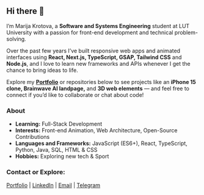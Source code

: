 ## Hi there 👋

I’m Marija Krotova, a **Software and Systems Engineering** student at LUT University with a passion for front-end development and technical problem-solving.

Over the past few years I’ve built responsive web apps and animated interfaces using **React, Next.js, TypeScript, GSAP, Tailwind CSS** and **Node.js**, 
and I love to learn new frameworks and APIs whenever I get the chance to bring ideas to life. 

Explore my **[Portfolio](https://mashakrot.github.io/portfolio/)** or repositories below to see projects like an **iPhone 15 clone, Brainwave AI landpage,** and **3D web elements** — 
and feel free to connect if you’d like to collaborate or chat about code!

### About

- **Learning:** Full-Stack Development 
- **Interests:** Front-end Animation, Web Architecture, Open-Source Contributions
- **Languages and Frameworks:** JavaScript (ES6+), React, TypeScript, Python, Java, SQL, HTML & CSS  
- **Hobbies:** Exploring new tech & Sport  


### Contact or Explore:

[Portfolio](https://mashakrot.github.io/portfolio/) | [LinkedIn](https://www.linkedin.com/in/marija-krotova-361970160/
)  | [Email](mailto:Marija.Krotova.dev@gmail.com) | [Telegram](https://t.me/m_krot)

